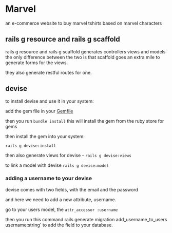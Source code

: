 # Marvel

an e-commerce website to buy marvel tshirts based on marvel characters

## rails g resource and rails g scaffold

rails g resource and rails g scaffold generates controllers views and models the only difference between the two is that scaffold goes an extra mile to generate forms for the views.

they also generate restful routes for one.

## devise

to install devise and use it in your system:

add the gem file in your [Gemfile](MarvelShop/Gemfile)

then you run `bundle install` this will install the gem from the ruby store for gems

then install the gem into your system:

`rails g devise:install`

then also generate views for devise - `rails g devise:views`

to link a model with devise `rails g devise:model`

### adding a username to your devise

devise comes with two fields, with the email and the password

and here we need to add a new attribute, username.

go to your users model, the `attr_accessor :username`

then you run this command rails generate migration add_username_to_users username:string` to add the field to your database.
